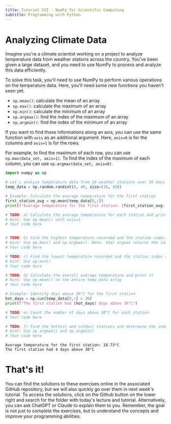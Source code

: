 ```yaml
---
title: Tutorial VII - NumPy for Scientific Computing
subtitle: Programming with Python
---
```



# Analyzing Climate Data

Imagine you're a climate scientist working on a project to analyze temperature data from weather stations across the country. You've been given a large dataset, and you need to use NumPy to process and analyze this data efficiently.

To solve this task, you'll need to use NumPy to perform various operations on the temperature data. Here, you'll need some new functions you haven't seen yet.

-   `np.mean()`: calculate the mean of an array
-   `np.max()`: calculate the maximum of an array
-   `np.min()`: calculate the minimum of an array
-   `np.argmax()`: find the index of the maximum of an array
-   `np.argmin()`: find the index of the minimum of an array

If you want to find those informations along an axis, you can use the same function with `axis` as an additional argument. Here, `axis=0` is for the columns and `axis=1` is for the rows.

For example, to find the maximum of each row, you can use `np.max(data_set, axis=1)`. To find the index of the maximum of each column, you can use `np.argmax(data_set, axis=0)`.

``` python
import numpy as np

# Let's analyze temperature data from 10 weather stations over 30 days
temp_data = np.random.randint(0, 40, size=(10, 30))

# Example: Calculate the average temperature for the first station
first_station_avg = np.mean(temp_data[0,:])
print(f"Average temperature for the first station: {first_station_avg:.2f}°C")

# TODO: a) Calculate the average temperature for each station and print it. Make sure to round the result to 2 decimal places!
# Hint: Use np.mean() with axis=1
# Your code here


# TODO: b) Find the highest temperature recorded and the station index and print it
# Hint: Use np.max() and np.argmax(). Note, that argmax returns the index of a flattened array, so you need to convert it to the original shape!
# Your code here

# TODO: c) Find the lowest temperature recorded and the station index and print it
# Hint: Use np.min()
# Your code here

# TODO: d) Calculate the overall average temperature and print it
# Hint: Use np.mean() on the entire temp_data array
# Your code here

# Example: Identify days above 30°C for the first station
hot_days = np.sum(temp_data[0,:] > 30)
print(f"The first station had {hot_days} days above 30°C")

# TODO: e) Count the number of days above 30°C for each station
# Your code here

# TODO: f) Find the hottest and coldest stations and determine the index of the station with the highest average temperature and the station with the lowest average temperature.
# Hint: Use np.argmax() and np.argmin()
# Your code here
```

    Average temperature for the first station: 18.73°C
    The first station had 4 days above 30°C

# That's it!

You can find the solutions to these exercises online in the associated GitHub repository, but we will also quickly go over them in next week's tutorial. To access the solutions, click on the Github button on the lower right and search for the folder with today's lecture and tutorial. Alternatively, you can ask ChatGPT or Claude to explain them to you. Remember, the goal is not just to complete the exercises, but to understand the concepts and improve your programming abilities.
